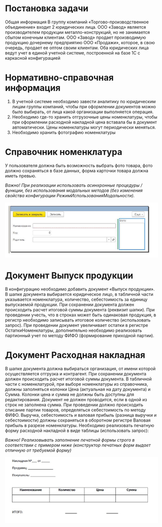 # Постановка задачи
Общая информация
В группу компаний «Торгово-производственное объединение» входит 2 юридических лица.
ООО «Завод» является производителем продукции металло-конструкций, но не занимается
сбытом конечным клиентам.
ООО «Завод» продает производимую продукцию дочернему предприятию ООО «Продажи»,
которое, в свою очередь, продает ее оптом своим клиентам.
Оба юридических лица ведут учет в единой учетной системе, построенной на базе 1С с
каркасной конфигурацией
# Нормативно-справочная информация
1. В учетной системе необходимо завести аналитику по юридическим лицам
группы компаний, чтобы при оформлении документов можно было выбирать,
от лица какой организации выполняется операция.
2. Необходимо где-то хранить отгрузочные цены номенклатуры, чтобы при
оформлении расходной накладной цена вставала бы в документ
автоматически. Цены номенклатуры могут периодически меняться.
3. Необходимо хранить фотографию номенклатуры
# Справочник номенклатура
У пользователя должна быть возможность выбрать фото товара, фото должно сохраняться в
базе данных, форма карточки товара должна иметь превью.

*Важно! При реализации использовать асинхронные процедуры / функции, без
использования модальных методов (без изменения свойства конфигурации
РежимИспользованияМодальности).*

![](https://github.com/TheArtemov/Portfolio/blob/main/Test/Img/Wind.jpg)

# Документ Выпуск продукции
В конфигурацию необходимо добавить документ «Выпуск продукции».
В шапке документа выбирается юридическое лицо, в табличной части указывается
номенклатура, количество, себестоимость за единицу выпускаемой продукции.
При сохранении документа должен происходить расчет итоговой суммы документа (реквизит
шапки).
При проведении учесть, что в строках может быть одинаковая продукция, в регистр
необходимо записывать итоговое количество (использовать запрос).
При проведении документ увеличивает остатки в регистре ОстаткиНоменклатуры,
дополнительно необходимо реализовать партионный учет по методу ФИФО (формирование
приходной партии).
# Документ Расходная накладная
В шапке документа должна выбираться организация, от имени которой осуществляется
отгрузка и контрагент.
При сохранении документа должен происходить расчет итоговой суммы документа.
В табличной части с номенклатурой, при выборе номенклатуры из справочника, должны
заполняться колонки Цена (актуальная на дату документа) и Сумма.
Колонки цена и сумма не должны быть доступны для редактирования. Документ не должен
проводится, если в одной из строк не заполнена сумма.
При проведении должно происходить списание партии товаров, определяться себестоимость
по методу ФИФО.
Выручка, себестоимость и валовая прибыль (разница выручки и себестоимости) должны
сохраняться в оборотном регистре Валовая прибыль в разрезе номенклатуры.
Необходимо реализовать печатную форму расходной накладной в виде таблицы
(использовать запрос):

*Важно! Реализовывать заполнение печатной формы строго в соответствии с
примером ниже (конструктор печатных форм выдает отличную от требуемой форму)*

![](https://github.com/TheArtemov/Portfolio/blob/main/Test/Img/Oder.jpg)
